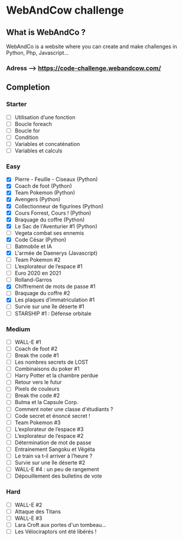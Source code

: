 # WebAndCow challenge

## What is WebAndCo ?

WebAndCo is a website where you can create and make challenges in Python, Php, Javascript...

### Adress --> https://code-challenge.webandcow.com/

## Completion

### Starter

- [ ] Utilisation d’une fonction
- [ ] Boucle foreach
- [ ] Boucle for
- [ ] Condition
- [ ] Variables et concaténation
- [ ] Variables et calculs

### Easy

- [x] Pierre - Feuille - Ciseaux (Python)
- [x] Coach de foot (Python)
- [x] Team Pokemon (Python)
- [x] Avengers (Python)
- [x] Collectionneur de figurines (Python)
- [x] Cours Forrest, Cours ! (Python)
- [x] Braquage du coffre (Python)
- [x] Le Sac de l'Aventurier #1 (Python)
- [ ] Vegeta combat ses ennemis
- [x] Code César (Python)
- [ ] Batmobile et IA
- [x] L'armée de Daenerys (Javascript)
- [ ] Team Pokemon #2
- [ ] L’explorateur de l’espace #1
- [ ] Euro 2020 en 2021
- [ ] Rolland-Garros
- [x] Chiffrement de mots de passe #1
- [ ] Braquage du coffre #2
- [x] Les plaques d’immatriculation #1
- [ ] Survie sur une île déserte #1
- [ ] STARSHIP #1 : Défense orbitale

### Medium

- [ ] WALL-E #1
- [ ] Coach de foot #2
- [ ] Break the code #1
- [ ] Les nombres secrets de LOST
- [ ] Combinaisons du poker #1
- [ ] Harry Potter et la chambre perdue
- [ ] Retour vers le futur
- [ ] Pixels de couleurs
- [ ] Break the code #2
- [ ] Bulma et la Capsule Corp.
- [ ] Comment noter une classe d'étudiants ?
- [ ] Code secret et énoncé secret !
- [ ] Team Pokemon #3
- [ ] L’explorateur de l’espace #3
- [ ] L’explorateur de l’espace #2
- [ ] Détermination de mot de passe
- [ ] Entrainement Sangoku et Végéta
- [ ] Le train va t-il arriver à l’heure ?
- [ ] Survie sur une île déserte #2
- [ ] WALL-E #4 : un peu de rangement
- [ ] Dépouillement des bulletins de vote

### Hard

- [ ] WALL-E #2
- [ ] Attaque des Titans
- [ ] WALL-E #3
- [ ] Lara Croft aux portes d'un tombeau...
- [ ] Les Vélociraptors ont été libérés !
